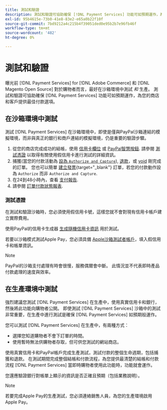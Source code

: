 ```yaml
---
title: 測試和驗證
description: 測試和驗證可協助確保 [!DNL Payment Services] 功能可如預期運作，為客戶提供最佳付款選項
exl-id: 95b4615e-73b0-41e8-83e2-e65a0b22f10f
source-git-commit: 7bd9212a4c215b4f39051ded0e95b2b7e96fb46f
workflow-type: tm+mt
source-wordcount: '482'
ht-degree: 0%

---
```


# 測試和驗證

曝光前 [!DNL Payment Services] for [!DNL Adobe Commerce] 和 [!DNL Magento Open Source] 對於購物者而言，最好在沙箱環境中測試 _和_ 生產。 測試和驗證可協助確保 [!DNL Payment Services] 功能可如預期運作，為您的商店和客戶提供最佳付款選項。

## 在沙箱環境中測試

測試 [!DNL Payment Services] 在沙箱環境中，即使是僅與PayPal沙箱連結的模擬環境，而非與真正的銀行和商戶連結的模擬環境，仍是重要的驗證步驟。

1. 從您的商店完成成功的結帳，使用 [信用卡欄位](payments-options.md#credit-card-fields) 或 [PayPal智慧按鈕](payments-options.md#paypal-smart-buttons). 請參閱 [測試憑證](#testing-credentials) 以取得有關使用假信用卡進行測試的詳細資訊。
1. 捕獲(當您的付款活動為 [設為 `Authorize and Capture`](onboard.md#set-payment-services-as-payment-method)), [退款](refunds.md)，或 [void](voids.md) 剛完成的訂單。 您也可以簡單 [建立發票](https://docs.magento.com/user-guide/sales/invoice-create.html){target="_blank"} 訂單，若您的付款動作設為 `Authorize` 而非 `Authorize and Capture`.
1. 在24到48小時內，查看 [支付報告](payouts.md).
1. 請參閱 [訂單付款狀態報表](order-payment-status.md).

### 測試憑證

在測試和驗證沙箱時，您必須使用假信用卡號，這樣您就不會對現有信用卡帳戶建立實際費用。

使用PayPal的信用卡生成器 [生成隨機信用卡資訊](https://www.paypal.com/us/smarthelp/article/where-can-i-find-test-credit-card-numbers-ts2157) 用於測試。

若要以沙箱模式測試Apple Pay，您必須具備 [Apple沙箱測試者帳戶](https://developer.apple.com/apple-pay/sandbox-testing/#create-a-sandbox-tester-account)，填入假信用卡和帳單資訊。

>[!NOTE]
>
>PayPal的沙箱支付處理有時會很慢，服務偶爾會中斷。 此情況並不代表即時產品付款處理的速度與效率。

## 在生產環境中測試

強烈建議您測試 [!DNL Payment Services] 在生產中，使用真實信用卡和銀行，然後將此功能向購物者公開。 即使測試 [!DNL Payment Services] 沙箱中的測試非常重要，在生產中進行測試是確保 [!DNL Payment Services] 如預期般運作。

您可以測試 [!DNL Payment Services] 在生產中，有兩種方式：

* 選擇您知道購物者不會下訂單的時間。
* 使用暫時無法供購物者存取，但可供您測試的網站商店。

使用真實信用卡和PayPal帳戶完成生產測試，測試付款的整個生命週期，包括捕獲和退款。 在測試期間完成整個結帳和付款流程，為您提供最清楚的結帳和付款流程 [!DNL Payment Services] 當即時購物者使用此功能時，功能就會運作。

您還應驗證銀行對帳單上顯示的資訊是否正確且預期（包括業務說明）。

>[!NOTE]
>
>若要完成Apple Pay的生產測試，您必須連絡銷售人員，為您的生產環境啟用Apple Pay。
